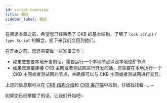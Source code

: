 ```yaml
---
id: script-overview
title: 概述
sidebar_label: 概述
---
```


在阅读本章之前，希望您已经熟悉了 CKB 的基本结构，了解了 `lock script` / `type Script` 的概念，接下来我们会用到他们。

在开始之前，您还需要做一些准备工作：
* 如果您想要本地开发的话，需要运行一个本地节点以及本地挖矿节点
* 如果您想要连接 CKB 主网或者测试网进行开发的话，您需要在本地运行一个 CKB 主网或者测试网的节点，并确保可以与 CKB 主网或者测试网进行交互。

上述的信息都可以在 [CKB 结构介绍](/docs/docs/welcome/welcome-structure)和 [CKB 客户端](/docs/docs/client/client-overview)中找到，仔细找找看 -_-~

如果您已经掌握了的话，让我们开始吧~

